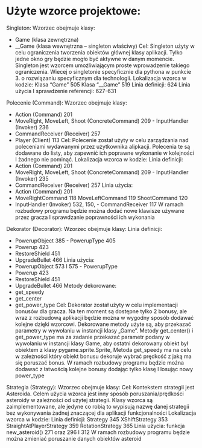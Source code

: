 # Użyte wzorce projektowe:


Singleton:
Wzorzec obejmuje klasy:
- Game (klasa zewnętrzna)
- __Game (klasa wewnętrzna – singleton właściwy)
Cel: Singleton użyty w celu ograniczenia tworzenia obiektów głównej klasy aplikacji. Tylko jedne okno gry będzie mogło być aktywne w danym momencie. Singleton jest wzorcem umożliwiającym proste wprowadzenie takiego ograniczenia. Wiecej o singletonie specyficznie dla pythona w punkcie 3. o rozwiązaniu specyficznym dla technologii.
Lokalizacja wzorca w kodzie:
Klasa “Game” 505
Klasa “__Game” 519
Linia definicji: 624
Linia użycia I sprawdzenie referencji: 627-631




Polecenie (Command): Wzorzec obejmuje klasy:

- Action (Command) 201
- MoveRight, MoveLeft, Shoot (ConcreteCommand) 209 - InputHandler (Invoker) 236
- CommandReceiver (Receiver) 257
- Player (Client) 113
Cel: Polecenie został użyty w celu zarządzania nad poleceniami wydawanymi przez użytkownika alipkacji. Polecenia te są dodawane do listy, aby zapewnić ich poprawne wykonanie w kolejności I żadnego nie pominąć.
Lokalizacja wzorca w kodzie:
Linia definicji:
- Action (Command) 201
- MoveRight, MoveLeft, Shoot (ConcreteCommand) 209 - InputHandler (Invoker) 235
- CommandReceiver (Receiver) 257
Linia użycia:
- Action (Command) 201
- MoveRightCommand 118 MoveLeftCommand 119 ShootCommand 120
- InputHandler (Invoker) 532, 150, - CommandReceiver 117
W ramach rozbudowy programu będzie można dodać nowe klawisze używane przez gracza I sprawdzanie poprawności ich wykonania


Dekorator (Decorator): Wzorzec obejmuje klasy:
Linia definicji:
- PowerupObject 385 - PowerupType 405
- Powerup 423
- RestoreShield 451
- UpgradeBullet 466 Linia użycia:
- PowerupObject 573 I 575 - PowerupType
- Powerup 423
- RestoreShield 451
- UpgradeBullet 466
Metody dekorowane:
- get_speedy
- get_center
- get_power_type Cel:
Dekorator został użyty w celu implementacji bonusów dla gracza. Na ten moment są dostępne tylko 2 bonusy, ale wraz z rozbudową aplikacji będzie można w wygodny sposób dodawać kolejne dzięki wzorcowi. Dekorowane metody użyte są, aby przekazać parametry w wywołaniu w instancji klasy „Game”. Metody get_center() i get_power_type ma za zadanie przekazać parametr podany w wywołaniu w instancji klasy Game, aby ostatni dekorowany obiekt był obiektem z klasy pygame.sprite.Sprite, Metoda get_speedy ma na celu w zależności który obiekt bonusu dekoruje wybrać prędkość z jaką ma się poruszać bonus.
W ramach rozbudowy programu będzie można dodawać z łatwością kolejne bonusy dodając tylko klasę I losując nowy power_type




Strategia (Strategy): Wzorzec obejmuje klasy:
Cel:
Kontekstem strategii jest Asteroida.
Celem użycia wzorca jest inny sposób poruszania/prędkości asteroidy w zależności od użytej strategii. Klasy wzorca są zaimplementowane, ale jedyne co robią to wypisują nazwę danej strategii bez wykonywania żadnej znaczącej dla aplikacji funkcjonalności
Lokalizacja wzorca w kodzie:
Linia definicji:
Strategy 345
XShiftStrategy 353 StraightAtPlayerStrategy 359 RotationStrategy 365
Linia użycia:
funkcja new_asteroid() 271 oraz 296 I 312
W ramach rozbudowy programu będzie można zmieniać poruszanie danych obiektów asteroid

